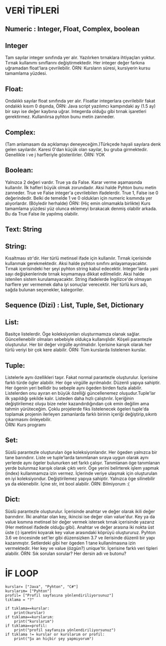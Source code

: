 # VERİ TİPLERİ

## Numeric : Integer, Float, Complex, boolean

## Integer
Tam sayılar integer sınıfında yer alır. Yazılırken tırnaklara ihtiyaçları yoktur. Tırnak kullanımı sınıflarını değiştirmektedir.
Her integer değer farkına uğramadan float'lara çevrilebilir.
ÖRN: Kursların süresi, kursiyerin kursu tamamlama yüzdesi.
## Float: 
Ondalıklı sayılar float sınıfında yer alır. Floatlar integerlara çevrilebilir fakat ondalıklı kısım 0 dışında,
ÖRN: Java script yazılımcı kampındaki ay (1.5 ay)
bir sayı ise değer kaybına uğrar. Integerda olduğu gibi tırnak işaretleri gerektirmez. Kullanılırsa pyhton bunu metin zanneder.
## Complex: 
(Tam anlamasam da açıklamayı deneyeceğim.)Türkçede hayali sayılara denk gelen sayılardır. Karesi 0'dan küçük olan sayılar,
bu gruba girmektedir. Genellikle i ve j harfleriyle gösterilirler. 
ÖRN: YOK
##  Boolean: 
Yalnızca 2 değeri vardır. True ya da False. Karar verme aşamasında kullanılır. İlk hafleri büyük olmak zorundadır. Aksi halde
Pyhton bunu metin zanneder. True ve False integer'a çevrilebilen ifadelerdir. True 1, False ise 0 değerindedir. Belki de temelde
1 ve 0 oldukları için numeric kısmında yer alıyorlardır. (Böyledir herhalde)
ÖRN: (Hiç emin olmamakla birlikte) Kurs tamamlama yüzdesi yüz olunca eklemeyi bırakacak denmiş olabilir arkada. Bu da True False ile yapılmış olabilir. 

## Text: String

## String:
Kısaltması str'dir. Her türlü metinsel ifade için kullanılır. Tırnak içerisinde kullanmak gerekmektedir. Aksi halde pyhton 
sınıfını anlayamayacaktır. Tırnak içerisindeki her şeyi pyhton string kabul edecektir. Integer'larda yani sayı değişkenlerinde
tırnak koymamaya dikkat edilmelidir. Aksi halde istenilen sistem kurulamayacaktır. String ifadelerde İngilizce'de olmayan harflere 
yer vermemek daha iyi sonuçlar verecektir. Her türlü kurs adı, sağda bulunan seçenekler, kategoriler.

## Sequence (Dizi) : List, Tuple, Set, Dictionary 
 
##  List: 
Basitçe listelerdir. Öge koleksiyonları oluşturmamıza olanak sağlar. Güncellenebilir olmaları sebebiyle oldukça kullanışlıdır. 
Köşeli parantezle oluşturulur. Her bir değer virgülle ayrılmalıdır. İçerisine karışık olarak her türlü veriyi bir çok kere alabilir. 
ÖRN: Tüm kurslarda listelenen kurslar.

## Tuple: 
Listelerle aynı özellikleri taşır. Fakat normal parantezle oluşturulur. İçerisine farklı türde ögler alabilir.
Her öge virgülle ayrılmalıdır. Düzenli yapıya sahiptir. Her ögenin yeri bellidir bu sebeple aynı ögeden birden fazla alabilir. 
Listelerden onu ayıran en büyük özelliği güncellenemez oluşudur.Tuple'lar ilk yapıldığı şekilde kalır.
Listeden daha hızlı çalıştırılır. İçeriğinin değiştirilemez oluşu bize neler kazandırdığından çok emin değilim ama tahmin yürüteceğim. 
Çoklu projelerde fiks listelenecek ögeleri tuple'da toplamak projenin ilerleyen zamanlarda farklı birinin içeriği değiştirip,sıkıntı çıkarmasını önleyebilir.  
ÖRN: Kurs programı

## Set: 
Süslü parantezle oluşturulan öge koleksiyonlarıdır. Her ögeden yalnızca bir tane barındırır. Liste ve tuple'larda tanımlanan sıraya 
uygun olarak aynı yerlerde aynı ögeler bulunurken set farklı çalışır. Tanımlanan öge tanımlanan yerde bulunmaz karışık olarak 
çıktı verir. Öge yerini belirterek işlem yapmak (index) kullanmamıza izin vermez. İçlerinde veriye ulaşmak için oluşturulan 
en iyi koleksiyondur. Değiştirilemez yapıya sahiptir. Yalnızca öge silinebilir ya da eklenebilir. İçine str, int bool alabilir.
ÖRN: Bilmiyorum :(

## Dict: 
Süslü parantezle oluşturulur. İçerisinde anahtar ve değer olarak ikili değer barındırır. İlki anahtar olan key, ikincisi ise
değer olan value'dur. Key ya da value kısmına metinsel bir değer vermek istersek tırnak içerisinde yazarız (Her metinsel ifadede 
olduğu gibi). Anahtar ve değer arasına iki nokta üst üste (:) işaretini koyarak key value arasındaki köprüyü oluştururuz.
Pyhton 3.6 ve öncesinde set'ler gibi düzensizken 3.7 ve ilerisinde düzenli bir yapı kazanmıştır. Setlerdeki gibi her ögeden 1 tane
kullanılmasına izin vermektedir. Her key ve value (özgün?) unique'tir.  İçerisine farklı veri tipleri alabilir.
ÖRN: Sık sorulan sorular? Her dersin adı ve butonu?



# İF LOOP

    kurslar= ["Java", "Pyhton", "C#"]
    kurslarım= ["Pyhton"]
    profil= ["Profil sayfasına yönlendiriliyorsunuz"]
    tıklama = "?"

    if tıklama==kurslar:
        print(kurslar)
    if tıklama==kurslarım:
        print("kurslarım")
    if tıklama==profil:
        print("profil sayfanıza yönlendiriliyorsunuz")
    if tıklama != kurslar or kurslarım or profil:
        print("Şu an hiçbir şey yapmıyorum")
